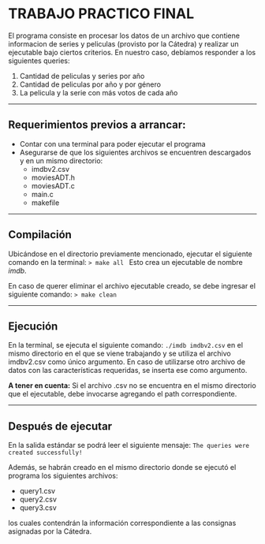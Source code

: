 # TRABAJO PRACTICO FINAL

El programa consiste en procesar los datos de un archivo que contiene informacion de series y peliculas (provisto por la Cátedra) y realizar un ejecutable bajo ciertos criterios. En nuestro caso, debíamos responder a los siguientes queries:

1. Cantidad de peliculas y series por año
2. Cantidad de peliculas por año y por género
3. La pelicula y la serie con más votos de cada año

***

## Requerimientos previos a arrancar:

* Contar con una terminal para poder ejecutar el programa
* Asegurarse de que los siguientes archivos se encuentren descargados y en un mismo directorio:
    * imdbv2.csv
    * moviesADT.h
    * moviesADT.c
    * main.c
    * makefile
    
***

## Compilación

Ubicándose en el directorio previamente mencionado, ejecutar el siguiente comando en la terminal:
    `> make all `
Esto crea un ejecutable de nombre *imdb*.

En caso de querer eliminar el archivo ejecutable creado, se debe ingresar el siguiente comando:
    `> make clean`

***

## Ejecución

En la terminal, se ejecuta el siguiente comando:
    `./imdb imdbv2.csv`
en el mismo directorio en el que se viene trabajando y se utiliza el archivo imdbv2.csv como único argumento. En caso de utilizarse otro archivo de datos con las características requeridas, se inserta ese como argumento. 
    
**A tener en cuenta:** Si el archivo .csv no se encuentra en el mismo directorio que el ejecutable, debe invocarse agregando el path correspondiente. 

***

## Después de ejecutar

En la salida estándar se podrá leer el siguiente mensaje:
    `The queries were created successfully!`

Además, se habrán creado en el mismo directorio donde se ejecutó el programa los siguientes archivos:
* query1.csv
* query2.csv
* query3.csv

los cuales contendrán la información correspondiente a las consignas asignadas por la Cátedra.
